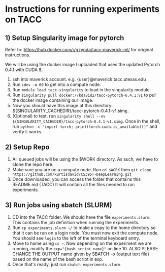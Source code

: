 # Instructions for running experiments on TACC

## 1) Setup Singularity image for pytorch

Refer to: https://hub.docker.com/r/gzynda/tacc-maverick-ml/ for original instructions. 

We will be using the docker image I uploaded that uses the updated Pytorch 0.4.1 with CUDA 8.

1. ssh into maverick account. e.g. {user}@maverick.tacc.utexas.edu
2. Run `idev -m 60` to get into a compute node.
3. Run `module load tacc-singularity` to load in the singularity module.
4. Run `singularity pull docker://kdavid2/tacc-pytorch-0.4.1:v1` to pull the docker image containing our image.
5. Now you should have this image at this directory: ${SINGULARITY_CACHEDIR}/tacc-pytorch-0.4.1-v1.simg.
6. (Optional) to test, run `singularity shell --nv ${SINGULARITY_CACHEDIR}/tacc-pytorch-0.4.1-v1.simg`. Once in the shell, run `python -c "import torch; print(torch.cuda.is_available())"` and verify it works.

## 2) Setup Repo

1. All queued jobs will be using the $WORK directory. As such, we have to clone the repo here:
2. Make sure you are on a compute node. Run `cd $WORK` then `git clone https://github.com/kurtisdavid/CS395T-DeepLearning.git`
3. Once downloaded, you can access the folder that contains this README.md (TACC) It will contain all the files needed to run experiments.

## 3) Run jobs using sbatch (SLURM)

1. CD into the TACC folder. We should have the file `experiments.slurm`. This contains the job definition when running the experiments.
2. Run `cp experiments.slurm ~/` to make a copy to the home directory so that it can be run on a login node. You must now exit the compute node. You should see `login` to the left of the terminal keyboard entry.
3. Move to home using `cd ~`. Now depending on the experiment we are running, modify the `exp="{bash script name}"` on line 10. ALSO PLEASE CHANGE THE OUTPUT name given by SBATCH -o {output text file} based on the name of the bash script in exp.
4. Once that's ready, just run `sbatch experiments.slurm` 
